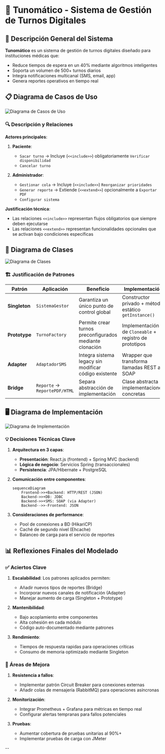 # 🏥 Tunomático - Sistema de Gestión de Turnos Digitales

## 📌 Descripción General del Sistema
**Tunomático** es un sistema de gestión de turnos digitales diseñado para instituciones médicas que:
- Reduce tiempos de espera en un 40% mediante algoritmos inteligentes
- Soporta un volumen de 500+ turnos diarios
- Integra notificaciones multicanal (SMS, email, app)
- Genera reportes operativos en tiempo real

## 📋 Diagrama de Casos de Uso
![Diagrama de Casos de Uso](imagenes/caso_uso.png)

### 🔍 Descripción y Relaciones
**Actores principales**:
1. **Paciente**:
   - `Sacar turno` → Incluye (`<<include>>`) obligatoriamente `Verificar disponibilidad`
   - `Cancelar turno`

2. **Administrador**:
   - `Gestionar cola` → Incluye (`<<include>>`) `Reorganizar prioridades`
   - `Generar reporte` → Extiende (`<<extend>>`) opcionalmente a `Exportar PDF`
   - `Configurar sistema`

**Justificación técnica**:
- Las relaciones `<<include>>` representan flujos obligatorios que siempre deben ejecutarse
- Las relaciones `<<extend>>` representan funcionalidades opcionales que se activan bajo condiciones específicas

## 🧠 Diagrama de Clases
![Diagrama de Clases](imagenes/clases.png)

### 🏗️ Justificación de Patrones

| **Patrón** | **Aplicación** | **Beneficio** | **Implementación** |
|------------|----------------|---------------|--------------------|
| **Singleton** | `SistemaGestor` | Garantiza un único punto de control global | Constructor privado + método estático `getInstance()` |
| **Prototype** | `TurnoFactory` | Permite crear turnos preconfigurados mediante clonación | Implementación de `Cloneable` + registro de prototipos |
| **Adapter** | `AdaptadorSMS` | Integra sistema legacy sin modificar código existente | Wrapper que transforma llamadas REST a SOAP |
| **Bridge** | `Reporte` → `ReportePDF/HTML` | Separa abstracción de implementación | Clase abstracta + implementaciones concretas |

## 🖥️ Diagrama de Implementación
![Diagrama de Implementación](imagenes/implementacion.png)

### 💡 Decisiones Técnicas Clave

1. **Arquitectura en 3 capas**:
   - **Presentación**: React.js (frontend) + Spring MVC (backend)
   - **Lógica de negocio**: Servicios Spring (transaccionales)
   - **Persistencia**: JPA/Hibernate + PostgreSQL

2. **Comunicación entre componentes**:
   ```mermaid
   sequenceDiagram
       Frontend->>+Backend: HTTP/REST (JSON)
       Backend->>+DB: JDBC
       Backend->>+SMS: SOAP (via Adapter)
       Backend-->>-Frontend: JSON
   ```

3. **Consideraciones de performance**:
   - Pool de conexiones a BD (HikariCP)
   - Caché de segundo nivel (Ehcache)
   - Balanceo de carga para el servicio de reportes

## 📊 Reflexiones Finales del Modelado

### ✅ Aciertos Clave
1. **Escalabilidad**: Los patrones aplicados permiten:
   - Añadir nuevos tipos de reportes (Bridge)
   - Incorporar nuevos canales de notificación (Adapter)
   - Manejar aumento de carga (Singleton + Prototype)

2. **Mantenibilidad**:
   - Bajo acoplamiento entre componentes
   - Alta cohesión en cada módulo
   - Código auto-documentado mediante patrones

3. **Rendimiento**:
   - Tiempos de respuesta rapidas para operaciones críticas
   - Consumo de memoria optimizado mediante Singleton

### 🔄 Áreas de Mejora
1. **Resistencia a fallos**:
   - Implementar patrón Circuit Breaker para conexiones externas
   - Añadir colas de mensajería (RabbitMQ) para operaciones asíncronas

2. **Monitorización**:
   - Integrar Prometheus + Grafana para métricas en tiempo real
   - Configurar alertas tempranas para fallos potenciales

3. **Pruebas**:
   - Aumentar cobertura de pruebas unitarias al 90%+
   - Implementar pruebas de carga con JMeter

--